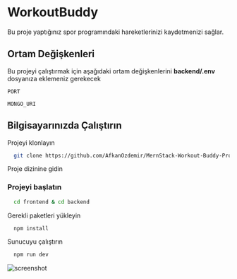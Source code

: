 
# WorkoutBuddy

Bu proje yaptığınız spor programındaki hareketlerinizi kaydetmenizi sağlar.


## Ortam Değişkenleri

Bu projeyi çalıştırmak için aşağıdaki ortam değişkenlerini **backend/.env** dosyanıza eklemeniz gerekecek

`PORT`

`MONGO_URI`

  
## Bilgisayarınızda Çalıştırın

Projeyi klonlayın

```bash
  git clone https://github.com/AfkanOzdemir/MernStack-Workout-Buddy-Project.git
```

Proje dizinine gidin

### Projeyi başlatın

```bash
  cd frontend & cd backend
```

Gerekli paketleri yükleyin

```bash
  npm install
```

Sunucuyu çalıştırın

```bash
  npm run dev
```
  
![screenshot](https://i.hizliresim.com/61sgfip.jpg)

    
